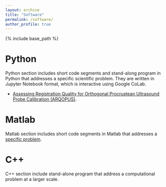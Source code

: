 ```yaml
---
layout: archive
title: "Software"
permalink: /software/
author_profile: true
---
```


{% include base_path %}

Python
=====
Python section includes short code segments and stand-along program in Python that addresses a specific scientific problem. They are written in Jupyter Notebook format, which is interactive using Google CoLab.
- [Assessing Registration Quality for Orthogonal Procrustean Ultrasound Probe Calibration (ARQOPUS)](https://github.com/chene77/ARQOPUS).

Matlab
======

Matlab section includes short code segments in Matlab that addresses a [specific problem](/software/matlab).

C++
======

C++ section include stand-alone program that address a computational problem at a larger scale.
